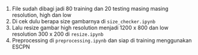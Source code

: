 1. File sudah dibagi jadi 80 training dan 20 testing masing masing resolution, high dan low
2. Di cek dulu berapa size gambarnya di `size_checker.ipynb`
3. Lalu resize gambar high resolution menjadi 1200 x 800 dan low resolution 300 x 200 di `resize.ipynb`
4. Preprocessing di `preprocessing.ipynb` dan siap di training menggunakan ESCPN
